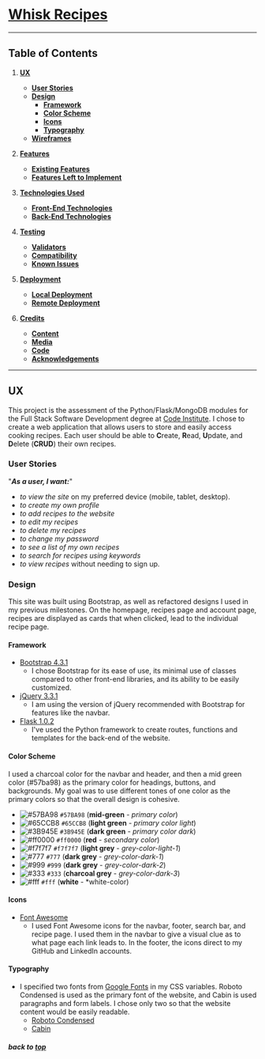 # [Whisk Recipes](https://whisk-recipes.herokuapp.com/)

---

## Table of Contents
1. [**UX**](#ux)
    - [**User Stories**](#user-stories)
    - [**Design**](#design)
        - [**Framework**](#framework)
        - [**Color Scheme**](#color-scheme)
        - [**Icons**](#icons)
        - [**Typography**](#typography)
    - [**Wireframes**](#wireframes)

2. [**Features**](#features)
    - [**Existing Features**](#existing-features)
    - [**Features Left to Implement**](#features-left-to-implement)

3. [**Technologies Used**](#technologies-used)
    - [**Front-End Technologies**](#front-end-technologies)
    - [**Back-End Technologies**](#back-end-technologies)

4. [**Testing**](#testing)
    - [**Validators**](#validators)
    - [**Compatibility**](#compatibility)
    - [**Known Issues**](#known-issues)

5. [**Deployment**](#deployment)
    - [**Local Deployment**](#local-deployment)
    - [**Remote Deployment**](#remote-deployment)

6. [**Credits**](#credits)
    - [**Content**](#content)
    - [**Media**](#media)
    - [**Code**](#code)
    - [**Acknowledgements**](#acknowledgements)

---

## UX

This project is the assessment of the Python/Flask/MongoDB modules for the Full Stack Software Development degree at [Code Institute](https://codeinstitute.net/). I chose to create a web application that allows users to store and easily access cooking recipes. Each user should be able to  **C**reate, **R**ead, **U**pdate, and **D**elete (**CRUD**) their own recipes.

### User Stories

"**_As a user, I want:_**"
- *to view the site* on my preferred device (mobile, tablet, desktop).
- *to create my own profile*
- *to add recipes to the website*
- *to edit my recipes*
- *to delete my recipes*
- *to change my password*
- *to see a list of my own recipes*
- *to search for recipes using keywords*
- *to view recipes* without needing to sign up.

### Design

This site was built using Bootstrap, as well as refactored designs I used in my previous milestones. On the homepage, recipes page and account page, recipes are displayed as cards that when clicked, lead to the individual recipe page.

#### Framework

- [Bootstrap 4.3.1](https://getbootstrap.com//)
    - I chose Bootstrap for its ease of use, its minimal use of classes compared to other front-end libraries, and its ability to be easily customized.
- [jQuery 3.3.1](https://code.jquery.com/jquery/)
    - I am using the version of jQuery recommended with Bootstrap for features like the navbar.
- [Flask 1.0.2](http://flask.pocoo.org/)
    - I've used the Python framework to create routes, functions and templates for the back-end of the website.

#### Color Scheme

I used a charcoal color for the navbar and header, and then a mid green color (#57ba98) as the primary color for headings, buttons, and backgrounds. My goal was to use different tones of one color as the primary colors so that the overall design is cohesive.

- ![#57BA98](https://placehold.it/15/57BA98/57BA98) `#57BA98` (**mid-green** - *primary color*)
- ![#65CCB8](https://placehold.it/15/65CCB8/65CCB8) `#65CCB8` (**light green** - *primary color light*)
- ![#3B945E](https://placehold.it/15/3B945E/3B945E) `#3B945E` (**dark green** - *primary color dark*)
- ![#ff0000](https://placehold.it/15/ff0000/ff0000) `#ff0000` (**red** - *secondary color*)
- ![#f7f7f7](https://placehold.it/15/f7f7f7/f7f7f7) `#f7f7f7` (**light grey** - *grey-color-light-1*)
- ![#777](https://placehold.it/15/777/777) `#777` (**dark grey** - *grey-color-dark-1*)
- ![#999](https://placehold.it/15/999/999) `#999` (**dark grey** - *grey-color-dark-2*)
- ![#333](https://placehold.it/15/333/333) `#333` (**charcoal grey** - *grey-color-dark-3*)
- ![#fff](https://placehold.it/15/fff/fff) `#fff` (**white** - *white-color)

#### Icons
- [Font Awesome](https://fontawesome.com/)
    - I used Font Awesome icons for the navbar, footer, search bar, and recipe page. I used them in the navbar to give a visual clue as to what page each link leads to. In the footer, the icons direct to my GitHub and LinkedIn accounts.

#### Typography

- I specified two fonts from [Google Fonts](https://fonts.google.com/) in my CSS variables. Roboto Condensed is used as the primary font of the website, and Cabin is used paragraphs and form labels. I chose only two so that the website content would be easily readable.
    - [Roboto Condensed](https://fonts.google.com/specimen/Roboto+Condensed)
    - [Cabin](https://fonts.google.com/specimen/Cabin)

##### back to [top](#table-of-contents)

